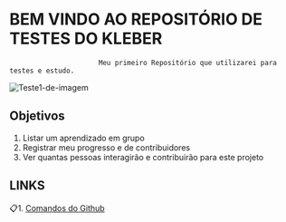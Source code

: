 # BEM VINDO AO REPOSITÓRIO DE TESTES DO KLEBER

                          Meu primeiro Repositório que utilizarei para testes e estudo.
   
![Teste1-de-imagem](https://network.grupoabril.com.br/wp-content/uploads/sites/4/2016/10/mesa-estudos-organizar2.jpg?quality=70&strip=all)

## Objetivos
1. Listar um aprendizado em grupo
2. Registrar meu progresso e de contribuidores
3. Ver quantas pessoas interagirão e contribuirão para este projeto

## LINKS
📋1. [Comandos do Github](https://github.com/Bug-Glitch/dio-desafio-github-meu-primeiro-repositorio/blob/main/aula-git-github/comandos-github.md)
